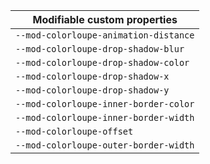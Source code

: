 | Modifiable custom properties |
| --- |
| `--mod-colorloupe-animation-distance` |
| `--mod-colorloupe-drop-shadow-blur` |
| `--mod-colorloupe-drop-shadow-color` |
| `--mod-colorloupe-drop-shadow-x` |
| `--mod-colorloupe-drop-shadow-y` |
| `--mod-colorloupe-inner-border-color` |
| `--mod-colorloupe-inner-border-width` |
| `--mod-colorloupe-offset` |
| `--mod-colorloupe-outer-border-width` |